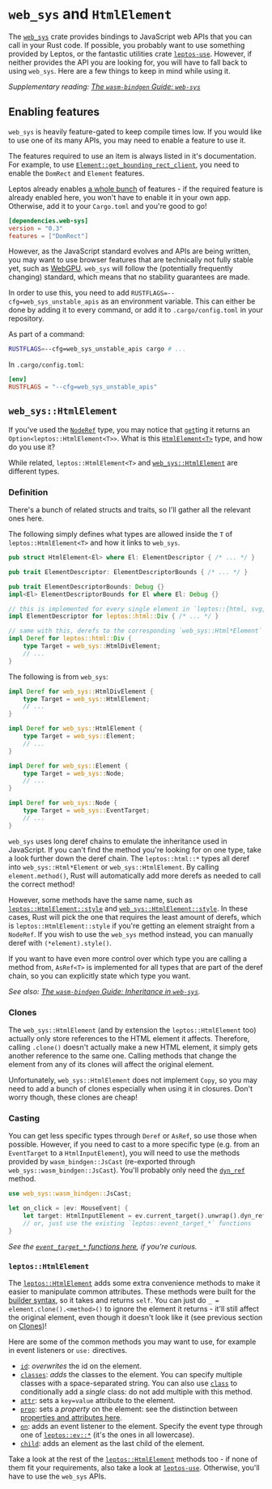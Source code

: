 # `web_sys` and `HtmlElement`

The [`web_sys`](https://docs.rs/web-sys/latest/web_sys/) crate provides bindings to JavaScript web APIs that you can call in your Rust code.
If possible, you probably want to use something provided by Leptos, or the fantastic utilities crate [`leptos-use`](https://leptos-use.rs/).
However, if neither provides the API you are looking for, you will have to fall back to using `web_sys`.
Here are a few things to keep in mind while using it.

*Supplementary reading: [The `wasm-bindgen` Guide: `web-sys`](https://rustwasm.github.io/docs/wasm-bindgen/web-sys/index.html)*

## Enabling features

`web_sys` is heavily feature-gated to keep compile times low.
If you would like to use one of its many APIs, you may need to enable a feature to use it.

The features required to use an item is always listed in it's documentation.
For example, to use [`Element::get_bounding_rect_client`](https://docs.rs/web-sys/latest/web_sys/struct.Element.html#method.get_bounding_client_rect), you need to enable the `DomRect` and `Element` features.

Leptos already enables [a whole bunch](https://github.com/leptos-rs/leptos/blob/main/leptos_dom/Cargo.toml#L41) of features - if the required feature is already enabled here, you won't have to enable it in your own app.
Otherwise, add it to your `Cargo.toml` and you're good to go!

```toml
[dependencies.web-sys]
version = "0.3"
features = ["DomRect"]
```

However, as the JavaScript standard evolves and APIs are being written, you may want to use browser features that are technically not fully stable yet, such as [WebGPU](https://docs.rs/web-sys/latest/web_sys/struct.Gpu.html).
`web_sys` will follow the (potentially frequently changing) standard, which means that no stability guarantees are made.

In order to use this, you need to add `RUSTFLAGS=--cfg=web_sys_unstable_apis` as an environment variable.
This can either be done by adding it to every command, or add it to `.cargo/config.toml` in your repository.

As part of a command:
```sh
RUSTFLAGS=--cfg=web_sys_unstable_apis cargo # ...
```

In `.cargo/config.toml`:
```toml
[env]
RUSTFLAGS = "--cfg=web_sys_unstable_apis"
```

## `web_sys::HtmlElement`

If you've used the [`NodeRef`](https://docs.rs/leptos/latest/leptos/struct.NodeRef.html) type, you may notice that [`get`](https://docs.rs/leptos/latest/leptos/struct.NodeRef.html#method.get)ting it returns an `Option<leptos::HtmlElement<T>>`.
What is this [`HtmlElement<T>`](https://docs.rs/leptos/latest/leptos/struct.HtmlElement.html) type, and how do you use it?

While related, `leptos::HtmlElement<T>` and [`web_sys::HtmlElement`](https://docs.rs/web-sys/latest/web_sys/struct.HtmlElement.html) are different types.

### Definition

There's a bunch of related structs and traits, so I'll gather all the relevant ones here.

The following simply defines what types are allowed inside the `T` of `leptos::HtmlElement<T>` and how it links to `web_sys`.

```rust
pub struct HtmlElement<El> where El: ElementDescriptor { /* ... */ }

pub trait ElementDescriptor: ElementDescriptorBounds { /* ... */ }

pub trait ElementDescriptorBounds: Debug {}
impl<El> ElementDescriptorBounds for El where El: Debug {}

// this is implemented for every single element in `leptos::{html, svg, math}::*`
impl ElementDescriptor for leptos::html::Div { /* ... */ }

// same with this, derefs to the corresponding `web_sys::Html*Element`
impl Deref for leptos::html::Div {
    type Target = web_sys::HtmlDivElement;
    // ...
}
```

The following is from `web_sys`:
```rust
impl Deref for web_sys::HtmlDivElement {
    type Target = web_sys::HtmlElement;
    // ...
}

impl Deref for web_sys::HtmlElement {
    type Target = web_sys::Element;
    // ...
}

impl Deref for web_sys::Element {
    type Target = web_sys::Node;
    // ...
}

impl Deref for web_sys::Node {
    type Target = web_sys::EventTarget;
    // ...
}
```

`web_sys` uses long deref chains to emulate the inheritance used in JavaScript.
If you can't find the method you're looking for on one type, take a look further down the deref chain.
The `leptos::html::*` types all deref into `web_sys::Html*Element` or `web_sys::HtmlElement`.
By calling `element.method()`, Rust will automatically add more derefs as needed to call the correct method!

However, some methods have the same name, such as [`leptos::HtmlElement::style`](https://docs.rs/leptos/latest/leptos/struct.HtmlElement.html#method.style) and [`web_sys::HtmlElement::style`](https://docs.rs/web-sys/latest/web_sys/struct.HtmlElement.html#method.style).
In these cases, Rust will pick the one that requires the least amount of derefs, which is `leptos::HtmlElement::style` if you're getting an element straight from a `NodeRef`.
If you wish to use the `web_sys` method instead, you can manually deref with `(*element).style()`.

If you want to have even more control over which type you are calling a method from, `AsRef<T>` is implemented for all types that are part of the deref chain, so you can explicitly state which type you want.

*See also: [The `wasm-bindgen` Guide: Inheritance in `web-sys`](https://rustwasm.github.io/wasm-bindgen/web-sys/inheritance.html).*

### Clones

The `web_sys::HtmlElement` (and by extension the `leptos::HtmlElement` too) actually only store references to the HTML element it affects.
Therefore, calling `.clone()` doesn't actually make a new HTML element, it simply gets another reference to the same one.
Calling methods that change the element from any of its clones will affect the original element.

Unfortunately, `web_sys::HtmlElement` does not implement `Copy`, so you may need to add a bunch of clones especially when using it in closures.
Don't worry though, these clones are cheap!

### Casting

You can get less specific types through `Deref` or `AsRef`, so use those when possible.
However, if you need to cast to a more specific type (e.g. from an `EventTarget` to a `HtmlInputElement`), you will need to use the methods provided by `wasm_bindgen::JsCast` (re-exported through `web_sys::wasm_bindgen::JsCast`).
You'll probably only need the [`dyn_ref`](https://docs.rs/wasm-bindgen/0.2.90/wasm_bindgen/trait.JsCast.html#method.dyn_ref) method.

```rust
use web_sys::wasm_bindgen::JsCast;

let on_click = |ev: MouseEvent| {
    let target: HtmlInputElement = ev.current_target().unwrap().dyn_ref().unwrap();
    // or, just use the existing `leptos::event_target_*` functions
}
```

*See the [`event_target_*` functions here](https://docs.rs/leptos/latest/leptos/fn.event_target.html?search=event_target), if you're curious.*

### `leptos::HtmlElement`

The [`leptos::HtmlElement`](https://docs.rs/leptos/latest/leptos/struct.HtmlElement.html) adds some extra convenience methods to make it easier to manipulate common attributes.
These methods were built for the [builder syntax](./view/builder.md), so it takes and returns `self`.
You can just do `_ = element.clone().<method>()` to ignore the element it returns - it'll still affect the original element, even though it doesn't look like it (see previous section on [Clones](#clones))!

Here are some of the common methods you may want to use, for example in event listeners or `use:` directives.
- [`id`](https://docs.rs/leptos/latest/leptos/struct.HtmlElement.html#method.id): *overwrites* the id on the element.
- [`classes`](https://docs.rs/leptos/latest/leptos/struct.HtmlElement.html#method.classes): *adds* the classes to the element.
    You can specify multiple classes with a space-separated string.
    You can also use [`class`](https://docs.rs/leptos/latest/leptos/struct.HtmlElement.html#method.class) to conditionally add a *single* class: do not add multiple with this method.
- [`attr`](https://docs.rs/leptos/latest/leptos/struct.HtmlElement.html#method.attr): sets a `key=value` attribute to the element.
- [`prop`](https://docs.rs/leptos/latest/leptos/struct.HtmlElement.html#method.prop): sets a *property* on the element: see the distinction between [properties and attributes here](./view/05_forms.md#why-do-you-need-propvalue).
- [`on`](https://docs.rs/leptos/latest/leptos/struct.HtmlElement.html#method.on): adds an event listener to the element.
    Specify the event type through one of [`leptos::ev::*`](https://docs.rs/leptos/latest/leptos/ev/index.html) (it's the ones in all lowercase).
- [`child`](https://docs.rs/leptos/latest/leptos/struct.HtmlElement.html#method.child): adds an element as the last child of the element.

Take a look at the rest of the [`leptos::HtmlElement`](https://docs.rs/leptos/latest/leptos/struct.HtmlElement.html) methods too - if none of them fit your requirements, also take a look at [`leptos-use`](https://leptos-use.rs/).
Otherwise, you'll have to use the `web_sys` APIs.

